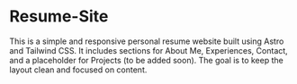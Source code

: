# Resume-Site
This is a simple and responsive personal resume website built using Astro and Tailwind CSS. It includes sections for About Me, Experiences, Contact, and a placeholder for Projects (to be added soon). The goal is to keep the layout clean and focused on content.

